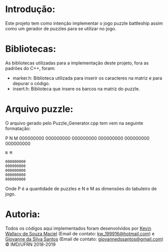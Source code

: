 # Introdução: #

Este projeto tem como intenção implementar o jogo puzzle battleship assim como um gerador de puzzles para se utilizar no jogo.

# Bibliotecas: #

As bibliotecas utilizadas para a implementação deste projeto, fora as padrões do C++, foram:
- marker.h:
	Biblioteca utilizada para inserir os caracteres na matriz e para depurar o código.
- insert.h: 
	Biblioteca que insere os barcos na matriz do puzzle.

# Arquivo puzzle: #

O arquivo gerado pelo Puzzle_Generator.cpp tem vem na seguinte formatação:

P
	N M
	000000000
	000000000
	000000000
	000000000
	000000000
	000000000

	N M

	000000000
	000000000
	000000000
	000000000
	000000000


Onde P é a quantidade de puzzles e N e M as dimensões do tabuleiro de jogo.

# Autoria: #

Todos os códigos aqui implementados foram desenvolvidos por [Kevin Wallacy de Souza Maciel](https://github.com/kevinwall) (Email de contato: <kw_199916@hotmail.com>) e [Giovanne da Silva Santos](https://github.com/GSDante) (Email de contato: <giovannedssantos@gmail.com>)
&copy; IMD/UFRN 2018-2019
